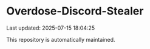 # Overdose-Discord-Stealer

Last updated: 2025-07-15 18:04:25

This repository is automatically maintained.

